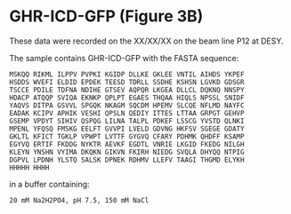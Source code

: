 # GHR-ICD-GFP (Figure 3B)

These data were recorded on the XX/XX/XX on the beam line P12 at DESY.

The sample contains GHR-ICD-GFP with the FASTA sequence:

	MSKQQ RIKML ILPPV PVPKI KGIDP DLLKE GKLEE VNTIL AIHDS YKPEF
	HSDDS WVEFI ELDID EPDEK TEESD TDRLL SSDHE KSHSN LGVKD GDSGR 
	TSCCE PDILE TDFNA NDIHE GTSEV AQPQR LKGEA DLLCL DQKNQ NNSPY 
	HDACP ATQQP SVIQA EKNKP QPLPT EGAES THQAA HIQLS NPSSL SNIDF 
	YAQVS DITPA GSVVL SPGQK NKAGM SQCDM HPEMV SLCQE NFLMD NAYFC 
	EADAK KCIPV APHIK VESHI QPSLN QEDIY ITTES LTTAA GRPGT GEHVP 
	GSEMP VPDYT SIHIV QSPQG LILNA TALPL PDKEF LSSCG YVSTD QLNKI 
	MPENL YFQSQ FMSKG EELFT GVVPI LVELD GDVNG HKFSV SGEGE GDATY 
	GKLTL KFICT TGKLP VPWPT LVTTF GYGVQ CFARY PDHMK QHDFF KSAMP 
	EGYVQ ERTIF FKDDG NYKTR AEVKF EGDTL VNRIE LKGID FKEDG NILGH 
	KLEYN YNSHN VYIMA DKQKN GIKVN FKIRH NIEDG SVQLA DHYQQ NTPIG 
	DGPVL LPDNH YLSTQ SALSK DPNEK RDHMV LLEFV TAAGI THGMD ELYKH
	HHHHH HHHH

in a buffer containing:

	20 mM Na2H2PO4, pH 7.5, 150 mM NaCl
